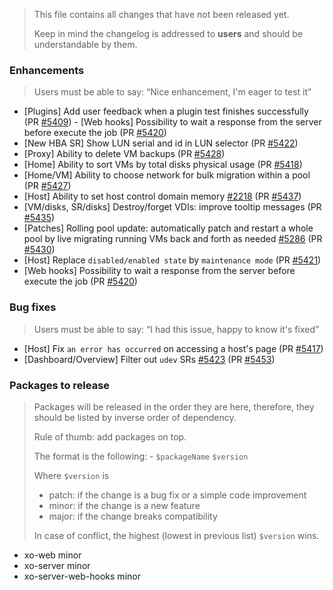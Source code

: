 > This file contains all changes that have not been released yet.
>
> Keep in mind the changelog is addressed to **users** and should be
> understandable by them.

### Enhancements

> Users must be able to say: “Nice enhancement, I'm eager to test it”

- [Plugins] Add user feedback when a plugin test finishes successfully (PR [#5409](https://github.com/vatesfr/xen-orchestra/pull/5409))	- [Web hooks] Possibility to wait a response from the server before execute the job (PR [#5420](https://github.com/vatesfr/xen-orchestra/pull/5420))
- [New HBA SR] Show LUN serial and id in LUN selector (PR [#5422](https://github.com/vatesfr/xen-orchestra/pull/5422))	
- [Proxy] Ability to delete VM backups (PR [#5428](https://github.com/vatesfr/xen-orchestra/pull/5428))	
- [Home] Ability to sort VMs by total disks physical usage (PR [#5418](https://github.com/vatesfr/xen-orchestra/pull/5418))	
- [Home/VM] Ability to choose network for bulk migration within a pool (PR [#5427](https://github.com/vatesfr/xen-orchestra/pull/5427))	
- [Host] Ability to set host control domain memory [#2218](https://github.com/vatesfr/xen-orchestra/issues/2218) (PR [#5437](https://github.com/vatesfr/xen-orchestra/pull/5437))	
- [VM/disks, SR/disks] Destroy/forget VDIs: improve tooltip messages (PR [#5435](https://github.com/vatesfr/xen-orchestra/pull/5435))	
- [Patches] Rolling pool update: automatically patch and restart a whole pool by live migrating running VMs back and forth as needed [#5286](https://github.com/vatesfr/xen-orchestra/issues/5286) (PR [#5430](https://github.com/vatesfr/xen-orchestra/pull/5430))	
- [Host] Replace `disabled/enabled state` by `maintenance mode` (PR [#5421](https://github.com/vatesfr/xen-orchestra/pull/5421))
- [Web hooks] Possibility to wait a response from the server before execute the job (PR [#5420](https://github.com/vatesfr/xen-orchestra/pull/5420))

### Bug fixes

> Users must be able to say: “I had this issue, happy to know it's fixed”

- [Host] Fix `an error has occurred` on accessing a host's page (PR [#5417](https://github.com/vatesfr/xen-orchestra/pull/5417))
- [Dashboard/Overview] Filter out `udev` SRs [#5423](https://github.com/vatesfr/xen-orchestra/issues/5423) (PR [#5453](https://github.com/vatesfr/xen-orchestra/pull/5453))

### Packages to release

> Packages will be released in the order they are here, therefore, they should
> be listed by inverse order of dependency.
>
> Rule of thumb: add packages on top.
>
> The format is the following: - `$packageName` `$version`
>
> Where `$version` is
>
> - patch: if the change is a bug fix or a simple code improvement
> - minor: if the change is a new feature
> - major: if the change breaks compatibility
>
> In case of conflict, the highest (lowest in previous list) `$version` wins.

- xo-web minor
- xo-server minor
- xo-server-web-hooks minor
